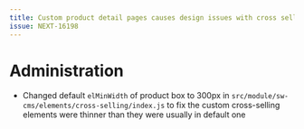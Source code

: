 ```yaml
---
title: Custom product detail pages causes design issues with cross selling
issue: NEXT-16198
---
```

# Administration
* Changed default `elMinWidth` of product box to 300px in `src/module/sw-cms/elements/cross-selling/index.js` to fix the custom cross-selling elements were thinner than they were usually in default one
